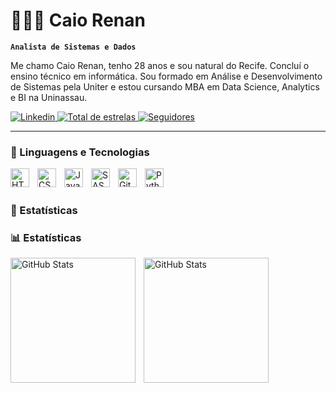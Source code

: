 # 👨🏻‍💻 Caio Renan

**`Analista de Sistemas e Dados`**

Me chamo Caio Renan, tenho 28 anos e sou natural do Recife. Concluí o ensino técnico em informática. Sou formado em Análise e Desenvolvimento de Sistemas pela Uniter e estou cursando MBA em Data Science, Analytics 
e BI na Uninassau.

<p align="left">

 <a href="https://www.linkedin.com/in/caio-renan/">
        <img 
            alt="Linkedin" 
            title="Me siga no linkedin" 
            src="https:www.linkedin.com/in/caio-renan&label=Linkedin&logo=In&logoColor=blue&style=for-the-badge&labelColor=CE4630"
    </a>

<a href="https://github.com/CaioRenan30?tab=repositories&sort=stargazers">
   <img 
       alt="Total de estrelas" 
       title="Total de estrelas GitHub" 
       src="https://custom-icon-badges.demolab.com/github/stars/CaioRenan30?color=55960c&style=for-the-badge&labelColor=488207&logo=star&label=estrelas"
   />
</a>
<a href="https://github.com/CaioReanan30?tab=followers">
   <img 
       alt="Seguidores" 
       title="Me siga no GitHub" 
       src="https://custom-icon-badges.demolab.com/github/followers/CaioRenan30?color=236ad3&labelColor=1155ba&style=for-the-badge&logo=github&label=Seguidores&logoColor=white"
   />
</a>
</p>

---

### 🤖 Linguagens e Tecnologias

<img 
align="left" 
alt="HTML"
title="HTML" 
width="30px" 
style="padding-right: 10px;" 
src="https://cdn.jsdelivr.net/gh/devicons/devicon@latest/icons/html5/html5-original.svg" 
/>
<img 
align="left" 
alt="CSS" 
title="CSS"
width="30px" 
style="padding-right: 10px;" 
src="https://cdn.jsdelivr.net/gh/devicons/devicon@latest/icons/css3/css3-original.svg" 
/>
<img 
align="left" 
alt="JavaScript" 
title="JavaScript"
width="30px" 
style="padding-right: 10px;" 
src="https://cdn.jsdelivr.net/gh/devicons/devicon@latest/icons/javascript/javascript-original.svg" 
/>
<img 
align="left" 
alt="SASS" 
title="SASS"
width="30px" 
style="padding-right: 10px;" 
src="https://cdn.jsdelivr.net/gh/devicons/devicon@latest/icons/sass/sass-original.svg" 
/>
<img 
align="left" 
alt="Git" 
title="Git"
width="30px" 
style="padding-right: 10px;" 
src="https://cdn.jsdelivr.net/gh/devicons/devicon@latest/icons/git/git-original.svg" 
/>
<img 
align="left" 
alt="Python" 
title="Python"
width="30px" 
style="padding-right: 10px;" 
src="https://cdn.jsdelivr.net/gh/devicons/devicon@latest/icons/python/python-original.svg" 
/>

<br/>
<br/>

### 🤖 Estatísticas
### 📊 Estatísticas

<p>
<img 
align="left" 
alt="GitHub Stats" 
height="200" 
style="padding-right: 10px;" 
src="https://github-readme-stats.vercel.app/api?username=CaioRenan30&show_icons=true&theme=tokyonight&include_all_commits=true&locale=pt-br" 
/>

<img 
align="left" 
alt="GitHub Stats" 
height="200" 
src="https://github-readme-stats.vercel.app/api/top-langs/?username=CaioRenan30&theme=tokyonight&layout=compact&custom_title=Tecnologias&langs_count=9" 
/>

</p>
